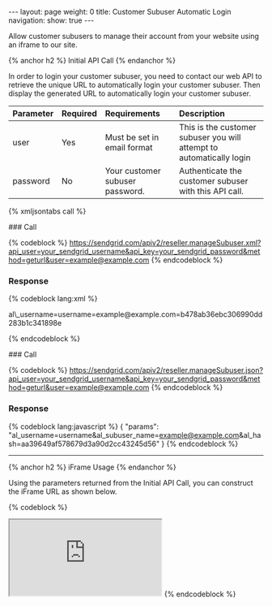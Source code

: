 --- layout: page weight: 0 title: Customer Subuser Automatic Login
navigation: show: true ---

Allow customer subusers to manage their account from your website using
an iframe to our site.

{% anchor h2 %} Initial API Call {% endanchor %}

In order to login your customer subuser, you need to contact our web API
to retrieve the unique URL to automatically login your customer subuser.
Then display the generated URL to automatically login your customer
subuser.

<table>
<thead>
<tr class="header">
<th align="left">Parameter</th>
<th align="left">Required</th>
<th align="left">Requirements</th>
<th align="left">Description</th>
</tr>
</thead>
<tbody>
<tr class="odd">
<td align="left">user</td>
<td align="left">Yes</td>
<td align="left">Must be set in email format</td>
<td align="left">This is the customer subuser you will attempt to automatically login</td>
</tr>
<tr class="even">
<td align="left">password</td>
<td align="left">No</td>
<td align="left">Your customer subuser password.</td>
<td align="left">Authenticate the customer subuser with this API call.</td>
</tr>
</tbody>
</table>

{% xmljsontabs call %}

<div class="tab-content">
<div class="tab-pane" id="call-xml">
### Call

{% codeblock %}
https://sendgrid.com/apiv2/reseller.manageSubuser.xml?api_user=your_sendgrid_username&api_key=your_sendgrid_password&method=geturl&user=example@example.com
{% endcodeblock %}

### Response

{% codeblock lang:xml %}
<?xml version="1.0" encoding="ISO-8859-1"?>

<params>
   <params>al\_username=username=example@example.com=b478ab36ebc306990dd283b1c341898e</params>
</params>

{% endcodeblock %}

</div>
<div class="tab-pane active" id="call-json">
### Call

{% codeblock %}
https://sendgrid.com/apiv2/reseller.manageSubuser.json?api_user=your_sendgrid_username&api_key=your_sendgrid_password&method=geturl&user=example@example.com
{% endcodeblock %}

### Response

{% codeblock lang:javascript %}
{
  "params": "al_username=username&al_subuser_name=example@example.com&al_hash=aa39649af578679d3a90d2cc43245d56"
}
{% endcodeblock %}

</div>
</div>

* * * * *

{% anchor h2 %} iFrame Usage {% endanchor %}

Using the parameters returned from the Initial API Call, you can
construct the iFrame URL as shown below.

{% codeblock %}
<iframe src="https://sendgrid.com/account?al_username=username&amp;al_subuser_name=example@example.com&amp;al_hash=aa39649af578679d3a90d2cc43245d56"></iframe>
{% endcodeblock %}
